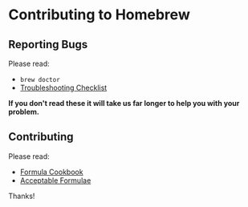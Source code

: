 Contributing to Homebrew
========================

Reporting Bugs
--------------
Please read:

* `brew doctor`
* [Troubleshooting Checklist](https://github.com/mxcl/homebrew/wiki/troubleshooting)

**If you don't read these it will take us far longer to help you with your problem.**

Contributing
------------
Please read:

* [Formula Cookbook](https://github.com/mxcl/homebrew/wiki/Formula-Cookbook)
* [Acceptable Formulae](https://github.com/mxcl/homebrew/wiki/Acceptable-Formulae)

Thanks!
